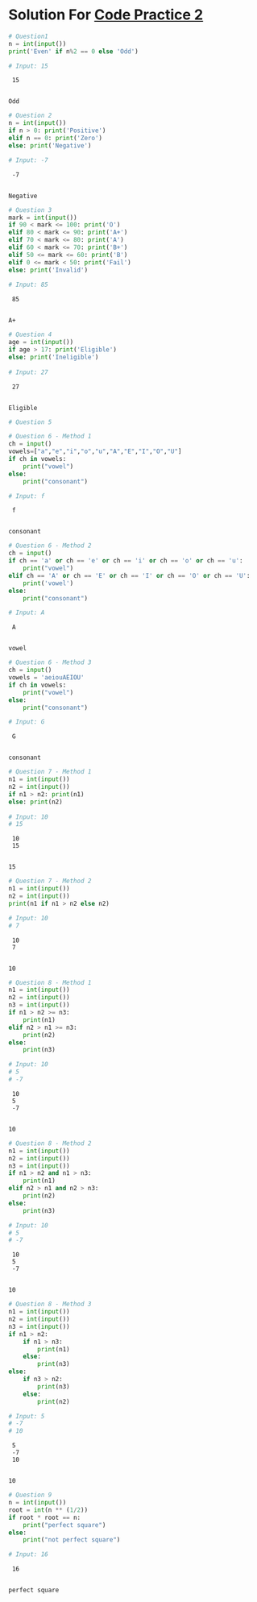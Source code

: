 # Solution For [Code Practice 2](Practice_code2.md)


```python
# Question1
n = int(input())
print('Even' if n%2 == 0 else 'Odd')

# Input: 15
```

     15
    

    Odd
    


```python
# Question 2
n = int(input())
if n > 0: print('Positive')
elif n == 0: print('Zero')
else: print('Negative')

# Input: -7
```

     -7
    

    Negative
    


```python
# Question 3
mark = int(input())
if 90 < mark <= 100: print('O')
elif 80 < mark <= 90: print('A+')
elif 70 < mark <= 80: print('A')
elif 60 < mark <= 70: print('B+')
elif 50 <= mark <= 60: print('B')
elif 0 <= mark < 50: print('Fail')
else: print('Invalid')
    
# Input: 85
```

     85
    

    A+
    


```python
# Question 4
age = int(input())
if age > 17: print('Eligible')
else: print('Ineligible')
    
# Input: 27
```

     27
    

    Eligible
    


```python
# Question 5
```


```python
# Question 6 - Method 1
ch = input()
vowels=["a","e","i","o","u","A","E","I","O","U"] 
if ch in vowels: 
    print("vowel") 
else: 
    print("consonant")

# Input: f
```

     f
    

    consonant
    


```python
# Question 6 - Method 2
ch = input()
if ch == 'a' or ch == 'e' or ch == 'i' or ch == 'o' or ch == 'u': 
    print("vowel")
elif ch == 'A' or ch == 'E' or ch == 'I' or ch == 'O' or ch == 'U':
    print('vowel')
else: 
    print("consonant")

# Input: A
```

     A
    

    vowel
    


```python
# Question 6 - Method 3
ch = input()
vowels = 'aeiouAEIOU' 
if ch in vowels: 
    print("vowel") 
else: 
    print("consonant")

# Input: G
```

     G
    

    consonant
    


```python
# Question 7 - Method 1
n1 = int(input())
n2 = int(input())
if n1 > n2: print(n1)
else: print(n2)
    
# Input: 10
# 15
```

     10
     15
    

    15
    


```python
# Question 7 - Method 2
n1 = int(input())
n2 = int(input())
print(n1 if n1 > n2 else n2)

# Input: 10
# 7
```

     10
     7
    

    10
    


```python
# Question 8 - Method 1
n1 = int(input()) 
n2 = int(input()) 
n3 = int(input())
if n1 > n2 >= n3:
    print(n1) 
elif n2 > n1 >= n3:
    print(n2) 
else:
    print(n3)

# Input: 10
# 5
# -7
```

     10
     5
     -7
    

    10
    


```python
# Question 8 - Method 2
n1 = int(input()) 
n2 = int(input()) 
n3 = int(input())
if n1 > n2 and n1 > n3: 
    print(n1) 
elif n2 > n1 and n2 > n3: 
    print(n2) 
else: 
    print(n3)

# Input: 10
# 5
# -7
```

     10
     5
     -7
    

    10
    


```python
# Question 8 - Method 3
n1 = int(input()) 
n2 = int(input()) 
n3 = int(input())
if n1 > n2: 
    if n1 > n3: 
        print(n1)
    else: 
        print(n3)
else: 
    if n3 > n2:
        print(n3)
    else: 
        print(n2)

# Input: 5
# -7
# 10
```

     5
     -7
     10
    

    10
    


```python
# Question 9
n = int(input())  
root = int(n ** (1/2))
if root * root == n: 
    print("perfect square") 
else: 
    print("not perfect square")

# Input: 16
```

     16
    

    perfect square
    


```python

```
